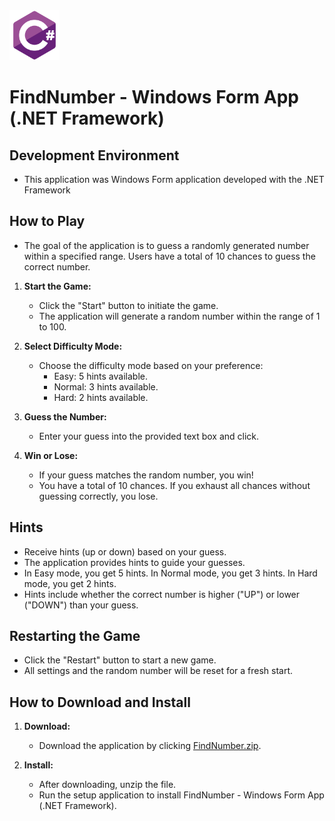 <img src="https://raw.githubusercontent.com/devicons/devicon/master/icons/csharp/csharp-original.svg" alt="csharp" width="80" height="80"/> 

# FindNumber - Windows Form App (.NET Framework)
  

## Development Environment
- This application was Windows Form application developed with the .NET Framework

## How to Play

- The goal of the application is to guess a randomly generated number within a specified range. Users have a total of 10 chances to guess the correct number.

  
1. **Start the Game:**
   - Click the "Start" button to initiate the game.
   - The application will generate a random number within the range of 1 to 100.

2. **Select Difficulty Mode:**
   - Choose the difficulty mode based on your preference:
     - Easy: 5 hints available.
     - Normal: 3 hints available.
     - Hard: 2 hints available.

3. **Guess the Number:**
   - Enter your guess into the provided text box and click.


4. **Win or Lose:**
   - If your guess matches the random number, you win!
   - You have a total of 10 chances. If you exhaust all chances without guessing correctly, you lose.

## Hints
- Receive hints (up or down) based on your guess.
- The application provides hints to guide your guesses.
- In Easy mode, you get 5 hints. In Normal mode, you get 3 hints. In Hard mode, you get 2 hints.
- Hints include whether the correct number is higher ("UP") or lower ("DOWN") than your guess.

## Restarting the Game
- Click the "Restart" button to start a new game.
- All settings and the random number will be reset for a fresh start.

## How to Download and Install
1. **Download:**
   - Download the application by clicking [FindNumber.zip](https://github.com/HenryHong91/Projects_/files/14050568/FindNumber.zip).

2. **Install:**
   - After downloading, unzip the file.
   - Run the setup application to install FindNumber - Windows Form App (.NET Framework).








